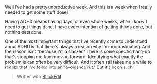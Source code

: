 Well I've had a pretty unproductive week. And this is a week when I really needed to get some stuff done!

Having ADHD means having days, or even whole weeks, when I know I need to get things done, I have every intention of getting things done, but nothing gets done.

One of the most important things that I've recently come to understand about ADHD is that there's always a reason why I'm procrastinating. And the reason isn't "because I'm a slacker." There is some specific hang-up that's stopping me from moving forward. Identifying what exactly the problem is can often be very difficult. And it often still takes me a while to realize that I've fallen into an "avoidance rut." But it's been such 



> Written with [StackEdit](https://stackedit.io/).
<!--stackedit_data:
eyJoaXN0b3J5IjpbMTIwMjA5MDc0MywyMTE3MDY5OTI3LC0yMz
EzMzMwMDIsNzQxOTY5ODc3XX0=
-->